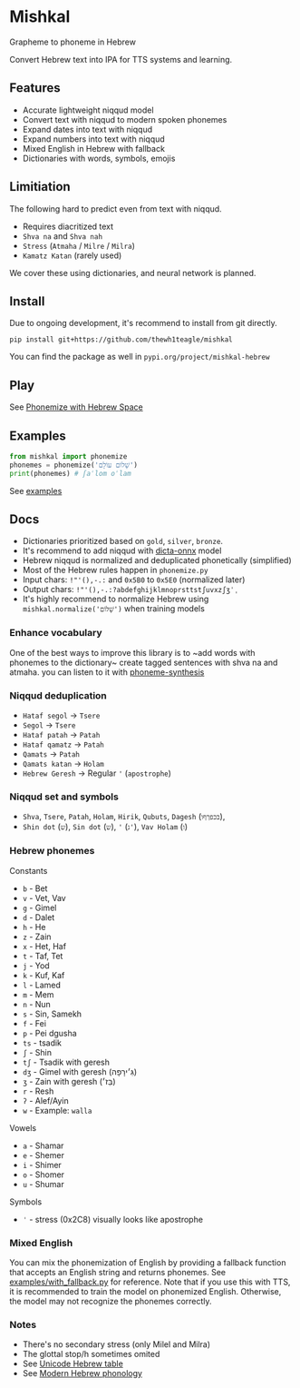 # Mishkal

Grapheme to phoneme in Hebrew

Convert Hebrew text into IPA for TTS systems and learning.

## Features

- Accurate lightweight niqqud model
- Convert text with niqqud to modern spoken phonemes
- Expand dates into text with niqqud
- Expand numbers into text with niqqud
- Mixed English in Hebrew with fallback
- Dictionaries with words, symbols, emojis

## Limitiation

The following hard to predict even from text with niqqud.

- Requires diacritized text
- `Shva na` and `Shva nah`
- `Stress` (`Atmaha` / `Milre` / `Milra`)
- `Kamatz Katan` (rarely used)

We cover these using dictionaries, and neural network is planned.

## Install

Due to ongoing development, it's recommend to install from git directly.

```console
pip install git+https://github.com/thewh1teagle/mishkal
```

You can find the package as well in `pypi.org/project/mishkal-hebrew`

## Play

See [Phonemize with Hebrew Space](https://huggingface.co/spaces/thewh1teagle/phonemize-in-hebrew)

## Examples

```python
from mishkal import phonemize
phonemes = phonemize('שָׁלוֹם עוֹלָם')
print(phonemes) # ʃaˈlom oˈlam
```

See [examples](examples)

## Docs

- Dictionaries prioritized based on `gold`, `silver`, `bronze`.
- It's recommend to add niqqud with [dicta-onnx](https://github.com/thewh1teagle/dicta-onnx) model
- Hebrew niqqud is normalized and deduplicated phonetically (simplified)
- Most of the Hebrew rules happen in `phonemize.py`
- Input chars: `!"'(),-.:` and `0x5B0` to `0x5E0` (normalized later)
- Output chars: `!"'(),-.:?abdefghijklmnoprsttstʃuvxzʃʒˈˌ`
- It's highly recommend to normalize Hebrew using `mishkal.normalize('שָׁלוֹם')` when training models

### Enhance vocabulary

One of the best ways to improve this library is to ~add words with phonemes to the dictionary~ create tagged sentences with shva na and atmaha. you can listen to it with [phoneme-synthesis](https://itinerarium.github.io/phoneme-synthesis/)

### Niqqud deduplication

- `Hataf segol` -> `Tsere`
- `Segol` -> `Tsere`
- `Hataf patah` -> `Patah`
- `Hataf qamatz` -> `Patah`
- `Qamats` -> `Patah`
- `Qamats katan` -> `Holam`
- `Hebrew Geresh` -> Regular `'` (`apostrophe`)

### Niqqud set and symbols

- `Shva`, `Tsere`, `Patah`, `Holam`, `Hirik`, `Qubuts`, `Dagesh` (`בכפךףו`),
- `Shin dot` (`ש`), `Sin dot` (`ש`), `'` (`ג'`), `Vav Holam` (`ו`)

### Hebrew phonemes

Constants

- `b` - Bet
- `v` - Vet, Vav
- `g` - Gimel
- `d` - Dalet
- `h` - He
- `z` - Zain
- `x` - Het, Haf
- `t` - Taf, Tet
- `j` - Yod
- `k` - Kuf, Kaf
- `l` - Lamed
- `m` - Mem
- `n` - Nun
- `s` - Sin, Samekh
- `f` - Fei
- `p` - Pei dgusha
- `ts` - tsadik
- `ʃ` - Shin
- `tʃ` - Tsadik with geresh
- `dʒ` - Gimel with geresh (גִּ׳ירָפָה)
- `ʒ` - Zain with geresh (בֵּז׳)
- `r` - Resh
- `ʔ` - Alef/Ayin
- `w` - Example: `walla`

Vowels

- `a` - Shamar
- `e` - Shemer
- `i` - Shimer
- `o` - Shomer
- `u` - Shumar

Symbols

- `ˈ` - stress (0x2C8) visually looks like apostrophe

### Mixed English

You can mix the phonemization of English by providing a fallback function that accepts an English string and returns phonemes.
See [examples/with_fallback.py](examples/with_fallback.py) for reference.
Note that if you use this with TTS, it is recommended to train the model on phonemized English. Otherwise, the model may not recognize the phonemes correctly.

### Notes

- There's no secondary stress (only Milel and Milra)
- The glottal stop/h sometimes omited
- See [Unicode Hebrew table](https://en.wikipedia.org/wiki/Unicode_and_HTML_for_the_Hebrew_alphabet#Compact_table)
- See [Modern Hebrew phonology](https://en.m.wikipedia.org/wiki/Modern_Hebrew_phonology)
